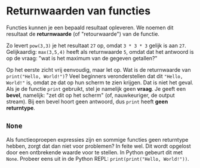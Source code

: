 # Returnwaarden van functies
Functies kunnen je een bepaald resultaat opleveren. We noemen dit resultaat de **returnwaarde** (of "retourwaarde") van de functie.

Zo levert `pow(3,3)` je het resultaat `27` op, omdat `3 * 3 * 3` gelijk is aan `27`. Gelijkaardig: `max(3,5,4)` heeft als returnwaarde `5`, omdat dat het antwoord is op de vraag: "wat is het maximum van de gegeven getallen?"

Op het eerste zicht vrij eenvoudig, maar let op. Wat is de returnwaarde van `print("Hello, World!")`? Veel beginners veronderstellen dat dit `"Hello, World!"` is, omdat ze dat op hun scherm te zien krijgen. Dat is niet het geval. Als je de functie `print` gebruikt, stel je namelijk geen **vraag**. Je geeft een **bevel**, namelijk: "zet dit op het scherm" (of, nauwkeuriger, de output stream). Bij een bevel hoort geen antwoord, dus `print` heeft **geen returntype**.

## `None`
Als functieoproepen expressies zijn en sommige functies geen returntype hebben, zorgt dat dan niet voor problemen? In feite wel. Dit wordt opgelost door een ontbrekende waarde voor te stellen. In Python gebeurt dit met `None`. Probeer eens uit in de Python REPL: `print(print("Hello, World!"))`.
